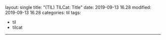 ## <!--lint disable list-item-bullet-indent-->

layout: single
title: "(TIL) TILCat: Title"
date: 2019-09-13 16.28
modified: 2019-09-13 16.28
categories: til
tags:

- til
- tilcat

---

<!--lint disable list-item-bullet-indent-->
